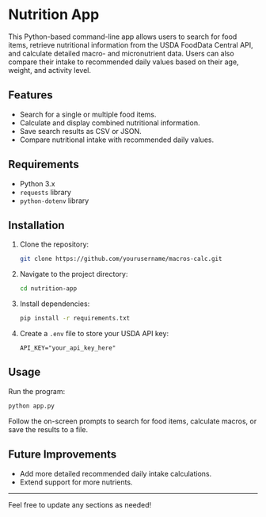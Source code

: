 # Nutrition App

This Python-based command-line app allows users to search for food items, retrieve nutritional information from the USDA FoodData Central API, and calculate detailed macro- and micronutrient data. Users can also compare their intake to recommended daily values based on their age, weight, and activity level.

## Features
- Search for a single or multiple food items.
- Calculate and display combined nutritional information.
- Save search results as CSV or JSON.
- Compare nutritional intake with recommended daily values.

## Requirements
- Python 3.x
- `requests` library
- `python-dotenv` library

## Installation

1. Clone the repository:
   ```bash
   git clone https://github.com/yourusername/macros-calc.git
   ```

2. Navigate to the project directory:
   ```bash
   cd nutrition-app
   ```

3. Install dependencies:
   ```bash
   pip install -r requirements.txt
   ```

4. Create a `.env` file to store your USDA API key:
   ```
   API_KEY="your_api_key_here"
   ```

## Usage

Run the program:
```bash
python app.py
```

Follow the on-screen prompts to search for food items, calculate macros, or save the results to a file.

## Future Improvements
- Add more detailed recommended daily intake calculations.
- Extend support for more nutrients.

---

Feel free to update any sections as needed!
